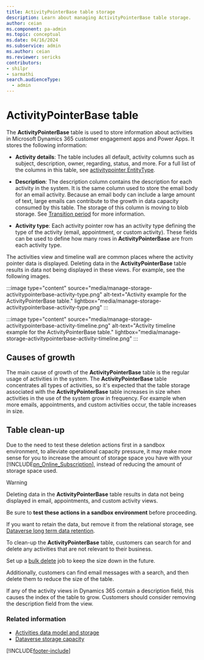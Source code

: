 ```yaml
---
title: ActivityPointerBase table storage
description: Learn about managing ActivityPointerBase table storage.
author: ceian
ms.component: pa-admin
ms.topic: conceptual
ms.date: 04/16/2024
ms.subservice: admin
ms.author: ceian
ms.reviewer: sericks
contributors:
- shilpr
- sarmathi
search.audienceType: 
  - admin
---
```


# ActivityPointerBase table
The **ActivityPointerBase** table is used to store information about activities in Microsoft Dynamics 365 customer engagement apps and Power Apps. It stores the following information:

- **Activity details**: The table includes all default, activity columns such as subject, description, owner, regarding, status, and more. For a full list of the columns in this table, see [activitypointer EntityType](/power-apps/developer/data-platform/webapi/reference/activitypointer).

- **Description**: The description column contains the description for each activity in the system. It is the same column used to store the email body for an email activity. Because an email body can include a large amount of text, large emails can contribute to the growth in data capacity consumed by this table. The storage of this column is moving to blob storage. See [Transition period](/power-apps/developer/data-platform/email-activity-entities#transition-period) for more information.

- **Activity type**: Each activity pointer row has an activity type defining the type of the activity (email, appointment, or custom activity). These fields can be used to define how many rows in **ActivityPointerBase** are from each activity type. 

The activities view and timeline wall are common places where the activity pointer data is displayed. Deleting data in the **ActivityPointerBase** table results in data not being displayed in these views. For example, see the following images.

:::image type="content" source="media/manage-storage-activitypointerbase-activity-type.png" alt-text="Activity example for the ActivityPointerBase table." lightbox="media/manage-storage-activitypointerbase-activity-type.png" :::

:::image type="content" source="media/manage-storage-activitypointerbase-activity-timeline.png" alt-text="Activity timeline example for the ActivityPointerBase table." lightbox="media/manage-storage-activitypointerbase-activity-timeline.png" :::

## Causes of growth
The main cause of growth of the **ActivityPointerBase** table is the regular usage of activities in the system. The **ActivityPointerBase** table concentrates all types of activities, so it's expected that the table storage associated with the **ActivityPointerBase** table increases in size when activities in the use of the system grow in frequency. For example when more emails, appointments, and custom activities occur, the table increases in size.

## Table clean-up

Due to the need to test these deletion actions first in a sandbox environment, to alleviate operational capacity pressure, it may make more sense for you to increase the amount of storage space you have with your [!INCLUDE[pn_Online_Subscription](../includes/pn-online-subscription.md)], instead of reducing the amount of storage space used.  

> [!WARNING]
> Deleting data in the **ActivityPointerBase** table results in data not being displayed in email, appointments, and custom activity views.
>
> Be sure to **test these actions in a sandbox environment** before proceeding. 

If you want to retain the data, but remove it from the relational storage, see [Dataverse long term data retention](/power-apps/maker/data-platform/data-retention-overview).

To clean-up the **ActivityPointerBase** table, customers can search for and delete any activities that are not relevant to their business. 

Set up a [bulk delete](delete-bulk-records.md) job to keep the size down in the future. 

Additionally, customers can find email messages with a search, and then delete them to reduce the size of the table.

If any of the activity views in Dynamics 365 contain a description field, this causes the index of the table to grow. Customers should consider removing the description field from the view.

### Related information

- [Activities data model and storage](/power-apps/developer/data-platform/activities-data-model-storage)
- [Dataverse storage capacity](capacity-storage.md)

[!INCLUDE[footer-include](../includes/footer-banner.md)]

